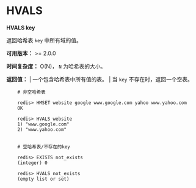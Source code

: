 # HVALS


**HVALS key**

返回哈希表 ``key`` 中所有域的值。

**可用版本：**
    >= 2.0.0

**时间复杂度：**
    O(N)， ``N`` 为哈希表的大小。

**返回值：**
    | 一个包含哈希表中所有值的表。
    | 当 ``key`` 不存在时，返回一个空表。

```
    # 非空哈希表

    redis> HMSET website google www.google.com yahoo www.yahoo.com 
    OK

    redis> HVALS website
    1) "www.google.com"
    2) "www.yahoo.com"


    # 空哈希表/不存在的key

    redis> EXISTS not_exists
    (integer) 0

    redis> HVALS not_exists
    (empty list or set)
```